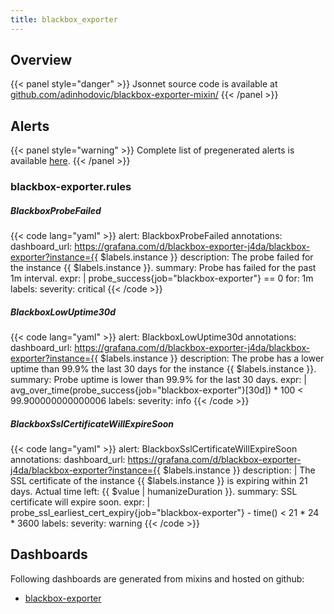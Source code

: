 ```yaml
---
title: blackbox_exporter
---
```


## Overview



{{< panel style="danger" >}}
Jsonnet source code is available at [github.com/adinhodovic/blackbox-exporter-mixin/](https://github.com/adinhodovic/blackbox-exporter-mixin/)
{{< /panel >}}

## Alerts

{{< panel style="warning" >}}
Complete list of pregenerated alerts is available [here](https://github.com/monitoring-mixins/website/blob/master/assets/blackbox_exporter/alerts.yaml).
{{< /panel >}}

### blackbox-exporter.rules

##### BlackboxProbeFailed

{{< code lang="yaml" >}}
alert: BlackboxProbeFailed
annotations:
  dashboard_url: https://grafana.com/d/blackbox-exporter-j4da/blackbox-exporter?instance={{
    $labels.instance }}
  description: The probe failed for the instance {{ $labels.instance }}.
  summary: Probe has failed for the past 1m interval.
expr: |
  probe_success{job="blackbox-exporter"} == 0
for: 1m
labels:
  severity: critical
{{< /code >}}
 
##### BlackboxLowUptime30d

{{< code lang="yaml" >}}
alert: BlackboxLowUptime30d
annotations:
  dashboard_url: https://grafana.com/d/blackbox-exporter-j4da/blackbox-exporter?instance={{
    $labels.instance }}
  description: The probe has a lower uptime than 99.9% the last 30 days for the instance
    {{ $labels.instance }}.
  summary: Probe uptime is lower than 99.9% for the last 30 days.
expr: |
  avg_over_time(probe_success{job="blackbox-exporter"}[30d]) * 100 < 99.900000000000006
labels:
  severity: info
{{< /code >}}
 
##### BlackboxSslCertificateWillExpireSoon

{{< code lang="yaml" >}}
alert: BlackboxSslCertificateWillExpireSoon
annotations:
  dashboard_url: https://grafana.com/d/blackbox-exporter-j4da/blackbox-exporter?instance={{
    $labels.instance }}
  description: |
    The SSL certificate of the instance {{ $labels.instance }} is expiring within 21 days.
    Actual time left: {{ $value | humanizeDuration }}.
  summary: SSL certificate will expire soon.
expr: |
  probe_ssl_earliest_cert_expiry{job="blackbox-exporter"} - time() < 21 * 24 * 3600
labels:
  severity: warning
{{< /code >}}
 
## Dashboards
Following dashboards are generated from mixins and hosted on github:


- [blackbox-exporter](https://github.com/monitoring-mixins/website/blob/master/assets/blackbox_exporter/dashboards/blackbox-exporter.json)
